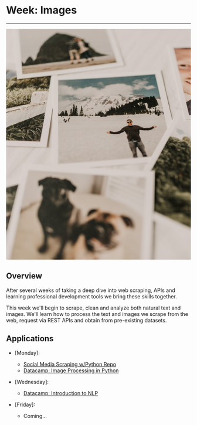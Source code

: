 # Week: Images
<hr>

![Map Image](images/img_iphs290_images_sarandy-westfall-yj5vVBO7NZ8-unsplash.jpg)

## Overview

After several weeks of taking a deep dive into web scraping, APIs and learning professional development tools we bring these skills together.

This week we'll begin to scrape, clean and analyze both natural text and images. We'll learn how to process the text and images we scrape from the web, request via REST APIs and obtain from pre-existing datasets.



## Applications

- [Monday]: 
    * [Social Media Scraping w/Python Repo](https://github.com/jon-chun/scrape-social-medias)
    * [Datacamp: Image Processing in Python](https://campus.datacamp.com/courses/image-processing-in-python/introducing-image-processing-and-scikit-image?ex=1)

- [Wednesday]:
    * [Datacamp: Introduction to NLP](https://app.datacamp.com/learn/courses/introduction-to-natural-language-processing-in-python)

- [Friday]: 
    * Coming...
